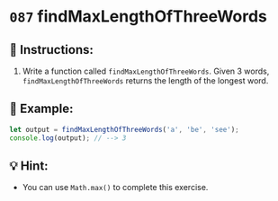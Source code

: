 # `087` findMaxLengthOfThreeWords

## 📝 Instructions:

1. Write a function called `findMaxLengthOfThreeWords`. Given 3 words, `findMaxLengthOfThreeWords` returns the length of the longest word.

## 📎 Example:

```js
let output = findMaxLengthOfThreeWords('a', 'be', 'see');
console.log(output); // --> 3
```

## 💡 Hint:

+ You can use `Math.max()` to complete this exercise.
